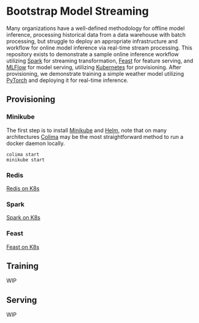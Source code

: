 # Bootstrap Model Streaming
Many organizations have a well-defined methodology for offline model inference, processing historical data from a data warehouse with batch processing, but struggle to deploy an appropriate infrastructure and workflow for online model inference via real-time stream processing.  This repository exists to demonstrate a sample online inference workflow utilizing <a href="https://github.com/apache/spark">Spark</a> for streaming transformation, <a href="https://github.com/feast-dev/feast">Feast</a> for feature serving, and <a href="https://github.com/mlflow/mlflow">MLFlow</a> for model serving, utilizing <a href="https://github.com/kubernetes/kubernetes">Kubernetes</a> for provisioning.  After provisioning, we demonstrate training a simple weather model utilizing <a href="https://github.com/jdb78/pytorch-forecasting">PyTorch</a> and deploying it for real-time inference.

## Provisioning

### Minikube
The first step is to install <a href="https://minikube.sigs.k8s.io/docs/start/">Minikube</a> and <a href="https://helm.sh/docs/intro/install/">Helm</a>, note that on many architectures <a href="https://github.com/abiosoft/colima">Colima</a> may be the most straightforward method to run a docker daemon locally.

```
colima start
minikube start
```

### Redis

<a href="https://github.com/OT-CONTAINER-KIT/redis-operator">Redis on K8s</a>

### Spark

<a href="https://github.com/GoogleCloudPlatform/spark-on-k8s-operator">Spark on K8s</a>

### Feast

<a href="https://github.com/feast-dev/feast/tree/master/infra/charts/feast">Feast on K8s</a>

## Training

WIP

## Serving

WIP